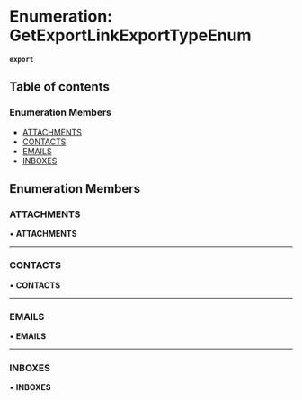 # Enumeration: GetExportLinkExportTypeEnum

**`export`**

## Table of contents

### Enumeration Members

- [ATTACHMENTS](GetExportLinkExportTypeEnum.md#attachments)
- [CONTACTS](GetExportLinkExportTypeEnum.md#contacts)
- [EMAILS](GetExportLinkExportTypeEnum.md#emails)
- [INBOXES](GetExportLinkExportTypeEnum.md#inboxes)

## Enumeration Members

### <a id="attachments" name="attachments"></a> ATTACHMENTS

• **ATTACHMENTS**

___

### <a id="contacts" name="contacts"></a> CONTACTS

• **CONTACTS**

___

### <a id="emails" name="emails"></a> EMAILS

• **EMAILS**

___

### <a id="inboxes" name="inboxes"></a> INBOXES

• **INBOXES**
